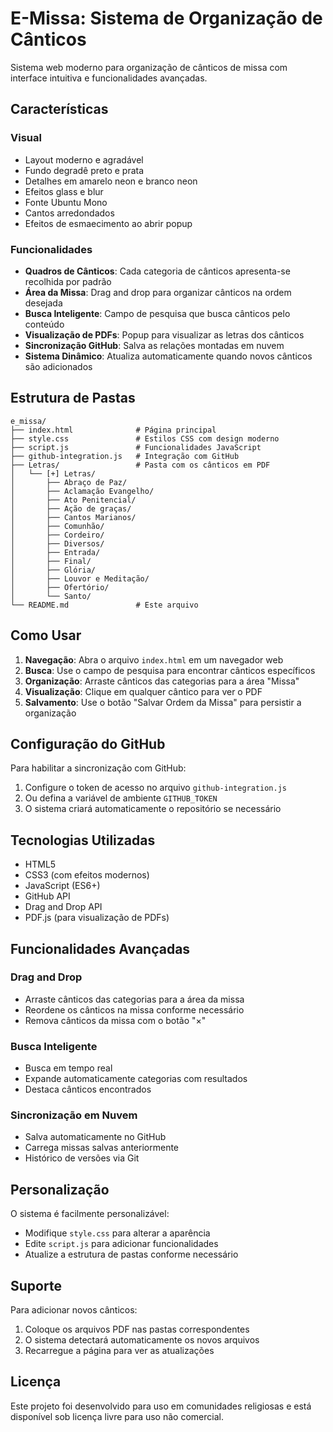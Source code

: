 # E-Missa: Sistema de Organização de Cânticos

Sistema web moderno para organização de cânticos de missa com interface intuitiva e funcionalidades avançadas.

## Características

### Visual
- Layout moderno e agradável
- Fundo degradê preto e prata
- Detalhes em amarelo neon e branco neon
- Efeitos glass e blur
- Fonte Ubuntu Mono
- Cantos arredondados
- Efeitos de esmaecimento ao abrir popup

### Funcionalidades
- **Quadros de Cânticos**: Cada categoria de cânticos apresenta-se recolhida por padrão
- **Área da Missa**: Drag and drop para organizar cânticos na ordem desejada
- **Busca Inteligente**: Campo de pesquisa que busca cânticos pelo conteúdo
- **Visualização de PDFs**: Popup para visualizar as letras dos cânticos
- **Sincronização GitHub**: Salva as relações montadas em nuvem
- **Sistema Dinâmico**: Atualiza automaticamente quando novos cânticos são adicionados

## Estrutura de Pastas

```
e_missa/
├── index.html              # Página principal
├── style.css               # Estilos CSS com design moderno
├── script.js               # Funcionalidades JavaScript
├── github-integration.js   # Integração com GitHub
├── Letras/                 # Pasta com os cânticos em PDF
│   └── [+] Letras/
│       ├── Abraço de Paz/
│       ├── Aclamação Evangelho/
│       ├── Ato Penitencial/
│       ├── Ação de graças/
│       ├── Cantos Marianos/
│       ├── Comunhão/
│       ├── Cordeiro/
│       ├── Diversos/
│       ├── Entrada/
│       ├── Final/
│       ├── Glória/
│       ├── Louvor e Meditação/
│       ├── Ofertório/
│       └── Santo/
└── README.md               # Este arquivo
```

## Como Usar

1. **Navegação**: Abra o arquivo `index.html` em um navegador web
2. **Busca**: Use o campo de pesquisa para encontrar cânticos específicos
3. **Organização**: Arraste cânticos das categorias para a área "Missa"
4. **Visualização**: Clique em qualquer cântico para ver o PDF
5. **Salvamento**: Use o botão "Salvar Ordem da Missa" para persistir a organização

## Configuração do GitHub

Para habilitar a sincronização com GitHub:

1. Configure o token de acesso no arquivo `github-integration.js`
2. Ou defina a variável de ambiente `GITHUB_TOKEN`
3. O sistema criará automaticamente o repositório se necessário

## Tecnologias Utilizadas

- HTML5
- CSS3 (com efeitos modernos)
- JavaScript (ES6+)
- GitHub API
- Drag and Drop API
- PDF.js (para visualização de PDFs)

## Funcionalidades Avançadas

### Drag and Drop
- Arraste cânticos das categorias para a área da missa
- Reordene os cânticos na missa conforme necessário
- Remova cânticos da missa com o botão "×"

### Busca Inteligente
- Busca em tempo real
- Expande automaticamente categorias com resultados
- Destaca cânticos encontrados

### Sincronização em Nuvem
- Salva automaticamente no GitHub
- Carrega missas salvas anteriormente
- Histórico de versões via Git

## Personalização

O sistema é facilmente personalizável:
- Modifique `style.css` para alterar a aparência
- Edite `script.js` para adicionar funcionalidades
- Atualize a estrutura de pastas conforme necessário

## Suporte

Para adicionar novos cânticos:
1. Coloque os arquivos PDF nas pastas correspondentes
2. O sistema detectará automaticamente os novos arquivos
3. Recarregue a página para ver as atualizações

## Licença

Este projeto foi desenvolvido para uso em comunidades religiosas e está disponível sob licença livre para uso não comercial.

